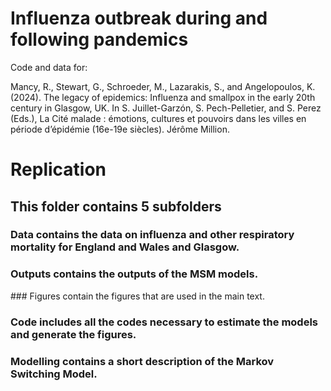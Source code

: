 # Influenza outbreak during and following pandemics

Code and data for:

Mancy, R., Stewart, G., Schroeder, M., Lazarakis, S., and Angelopoulos, K. (2024). The legacy of epidemics: Influenza and smallpox in the early 20th century in Glasgow, UK. In S. Juillet-Garzón, S. Pech-Pelletier, and S. Perez (Eds.), La Cité malade : émotions, cultures et pouvoirs dans les villes en période d’épidémie (16e-19e siècles). Jérôme Million.

# Replication

## This folder contains 5 subfolders

### Data contains the data on influenza and other respiratory mortality for England and Wales and Glasgow.
### Outputs contains the outputs of the MSM models.
### Figures contain the figures that are used in the main text.
### Code includes all the codes necessary to estimate the models and generate the figures.
### Modelling contains a short description of the Markov Switching Model. 

